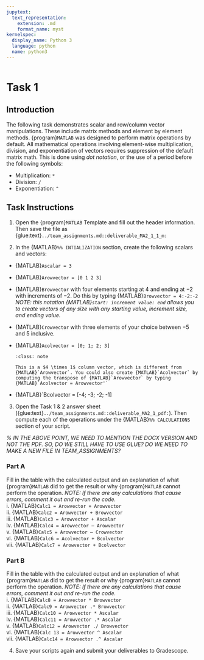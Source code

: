 ```yaml
---
jupytext:
  text_representation:
    extension: .md
    format_name: myst
kernelspec:
  display_name: Python 3
  language: python
  name: python3
---
```

```{include} /macros.md
```

# Task 1

## Introduction

The following task demonstrates scalar and row/column vector manipulations.
These include matrix methods and element by element methods. {program}`MATLAB`
was designed to perform matrix operations by default. All mathematical
operations involving element-wise multiplication, division, and exponentiation
of vectors requires suppression of the default matrix math. This is done using
*dot notation*, or the use of a period before the following symbols:

- Multiplication: 	`*`
- Division: 	      `/`
- Exponentiation: 	`^`


## Task Instructions

1.	Open the {program}`MATLAB` Template and fill out the header information. Then
   save the file as {glue:text}`../team_assignments.md::deliverable_MA2_1_1_m:`

2.	In the {MATLAB}`%% INTIALIZATION` section, create the following scalars and vectors: </br>

   - {MATLAB}`Ascalar = 3`

   - {MATLAB}`Arowvector = [0 1 2 3]`

   - {MATLAB}`Browvector` with four elements starting at $4$ and ending at $-2$
     with increments of $-2$. Do this by typing {MATLAB}`Browvector = 4:-2:-2`
     _NOTE: this notation {MATLAB}`start: increment value: end` allows you to
     create vectors of any size with any starting value, increment size, and
     ending value._

   - {MATLAB}`Crowvector` with three elements of your choice between $-5$ and
     $5$ inclusive.

   - {MATLAB}`Acolvector = [0; 1; 2; 3]`
      
     ```{admonition} Note
     :class: note

     This is a $4 \times 1$ column vector, which is different from
     {MATLAB}`Arowvector`. You could also create {MATLAB}`Acolvector` by
     computing the transpose of {MATLAB}`Arowvector` by typing
     {MATLAB}`Acolvector = Arowvector'`
     ```

   - {MATLAB}`Bcolvector = [-4; -3; -2; -1]
   
   3.	Open the Task 1 & 2 answer sheet ({glue:text}`../team_assignments.md::deliverable_MA2_1_pdf:`). Then compute each of the operations under the {MATLAB}`%% CALCULATIONS` section of your script. 

*% IN THE ABOVE POINT, WE NEED TO MENTION THE DOCX VERSION AND NOT THE PDF. SO, DO WE STILL HAVE TO USE GLUE? DO WE NEED TO MAKE A NEW FILE IN TEAM_ASSIGNMENTS?*

   ### Part A
   Fill in the table with the calculated output and an explanation of what {program}`MATLAB` did to get the result or why {program}`MATLAB` cannot perform the operation. 
   _NOTE: If there are any calculations that cause errors, comment it out and re-run the code._</br>
      i.	   {MATLAB}`Calc1 = Arowvector + Arowvector`</br>
      ii.	{MATLAB}`Calc2 = Arowvector + Browvector`</br>
      iii.	{MATLAB}`Calc3 = Arowvector + Ascalar`</br>
      iv.	{MATLAB}`Calc4 = Arowvector – Arowvector`</br>
      v.    {MATLAB}`Calc5 = Arowvector – Crowvector`</br>
      vi.	{MATLAB}`Calc6 = Acolvector + Bcolvector`</br>
      vii.	{MATLAB}`Calc7 = Arowvector + Bcolvector`</br>

   ### Part B
   Fill in the table with the calculated output and an explanation of what {program}`MATLAB` did to get the result or why {program}`MATLAB` cannot perform the operation. 
   _NOTE: If there are any calculations that cause errors, comment it out and re-run the code._</br>
      i.	   {MATLAB}`Calc8 = Arowvector * Browvector`</br>
      ii.	{MATLAB}`Calc9 = Arowvector .* Browvector`</br>
      iii.	{MATLAB}`Calc10 = Arowvector * Ascalar`</br>
      iv.	{MATLAB}`Calc11 = Arowvector .* Ascalar`</br>
      v.	   {MATLAB}`Calc12 = Arowvector ./ Browvector`</br>
      vi.	{MATLAB}`Calc 13 = Arowvector ^ Ascalar`</br>
      vii.	{MATLAB}`Calc14 = Arowvector .^ Ascalar`</br>

4.	Save your scripts again and submit your deliverables to Gradescope. 